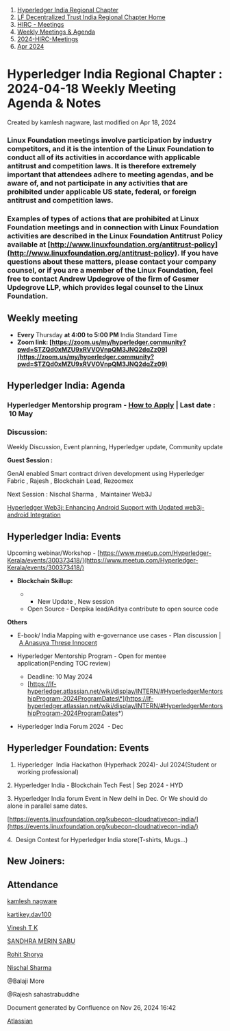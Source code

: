 1. [Hyperledger India Regional Chapter](index.html)
2. [LF Decentralized Trust India Regional Chapter Home](LF-Decentralized-Trust-India-Regional-Chapter-Home_19169282.html)
3. [HIRC - Meetings](HIRC---Meetings_19169350.html)
4. [Weekly Meetings &amp; Agenda](19169352.html)
5. [2024-HIRC-Meetings](2024-HIRC-Meetings_19171429.html)
6. [Apr 2024](Apr-2024_19171687.html)

# Hyperledger India Regional Chapter : 2024-04-18 Weekly Meeting Agenda &amp; Notes

Created by kamlesh nagware, last modified on Apr 18, 2024

### **Linux Foundation meetings involve participation by industry competitors, and it is the intention of the Linux Foundation to conduct all of its activities in accordance with applicable antitrust and competition laws. It is therefore extremely important that attendees adhere to meeting agendas, and be aware of, and not participate in any activities that are prohibited under applicable US state, federal, or foreign antitrust and competition laws.**

### **Examples of types of actions that are prohibited at Linux Foundation meetings and in connection with Linux Foundation activities are described in the Linux Foundation Antitrust Policy available at [http://www.linuxfoundation.org/antitrust-policy](http://www.linuxfoundation.org/antitrust-policy). If you have questions about these matters, please contact your company counsel, or if you are a member of the Linux Foundation, feel free to contact Andrew Updegrove of the firm of Gesmer Updegrove LLP, which provides legal counsel to the Linux Foundation.**

## **Weekly meeting**

- **Every** Thursday **at 4:00 to 5:00 PM** India Standard Time
- **Zoom link: [https://zoom.us/my/hyperledger.community?pwd=STZQd0xMZU9xRVVOVnpQM3JNQ2dqZz09](https://zoom.us/my/hyperledger.community?pwd=STZQd0xMZU9xRVVOVnpQM3JNQ2dqZz09)**

## **Hyperledger India: Agenda**

### Hyperledger Mentorship program - [How to Apply](https://lf-hyperledger.atlassian.net/wiki/spaces/INTERN/pages/21954588/How+to+Apply) | Last date :  10 May

### Discussion:

Weekly Discussion, Event planning, Hyperledger update, Community update

**Guest Session :**

GenAI enabled Smart contract driven development using Hyperledger Fabric , Rajesh , Blockchain Lead, Rezoomex

Next Session : Nischal Sharma ,  Maintainer Web3J

[Hyperledger Web3j: Enhancing Android Support with Updated web3j-android Integration](https://lf-hyperledger.atlassian.net/wiki/spaces/INTERN/pages/21960780/Hyperledger+Web3j+Enhancing+Android+Support+with+Updated+web3j-android+Integration)

## **Hyperledger India: Events**

Upcoming webinar/Workshop - [https://www.meetup.com/Hyperledger-Kerala/events/300373418/](https://www.meetup.com/Hyperledger-Kerala/events/300373418/)

- **Blockchain Skillup:**
  
  - - New Update , New session
  - Open Source - Deepika lead/Aditya contribute to open source code

**Others**

- E-book/ India Mapping with e-governance use cases - Plan discussion | [A Anasuya Threse Innocent](https://lf-hyperledger.atlassian.net/wiki/people/712020:661aa2f0-0e5a-4e8d-b57b-de10204ea99b?ref=confluence)
- Hyperledger Mentorship Program - Open for mentee application(Pending TOC review)
  
  - Deadline: 10 May 2024
  - [https://lf-hyperledger.atlassian.net/wiki/display/INTERN/#HyperledgerMentorshipProgram-2024ProgramDates\*](https://lf-hyperledger.atlassian.net/wiki/display/INTERN/#HyperledgerMentorshipProgram-2024ProgramDates*)

<!--THE END-->

- Hyperledger India Forum 2024  - Dec

## **Hyperledger Foundation: Events**

1. Hyperledger  India Hackathon (Hyperhack 2024)- Jul 2024(Student or working professional)

2\. Hyperledger India - Blockchain Tech Fest | Sep 2024 - HYD

3\. Hyperledger India forum Event in New delhi in Dec. Or We should do alone in parallel same dates.

[https://events.linuxfoundation.org/kubecon-cloudnativecon-india/](https://events.linuxfoundation.org/kubecon-cloudnativecon-india/)

4.  Design Contest for Hyperledger India store(T-shirts, Mugs...)

## New Joiners:

## Attendance

[kamlesh nagware](https://lf-hyperledger.atlassian.net/wiki/people/557058:8e1fc425-f938-4b39-ad13-9cd8b0ddde52?ref=confluence) 

[kartikey.dav100](https://lf-hyperledger.atlassian.net/wiki/people/5d5fd1d08de8420ca06d3048?ref=confluence) 

[Vinesh T K](https://lf-hyperledger.atlassian.net/wiki/people/712020:a7dcb51f-2f7c-4b0f-bf14-b99b67ba7f32?ref=confluence) 

[SANDHRA MERIN SABU](https://lf-hyperledger.atlassian.net/wiki/people/712020:25436169-9a45-4411-ac24-c2aa66ebf18b?ref=confluence) 

[Rohit Shorya](https://lf-hyperledger.atlassian.net/wiki/people/712020:3c175a49-7e03-4587-8210-73e6970edabc?ref=confluence)

[Nischal Sharma](https://lf-hyperledger.atlassian.net/wiki/people/63b4047c4bc858b303ce4eae?ref=confluence) 

@Balaji More 

@Rajesh sahastrabuddhe 

Document generated by Confluence on Nov 26, 2024 16:42

[Atlassian](http://www.atlassian.com/)
